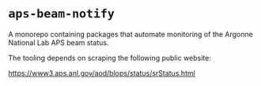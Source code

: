 # `aps-beam-notify`

A monorepo containing packages that automate monitoring of the Argonne National Lab
APS beam status.

The tooling depends on scraping the following public website:

https://www3.aps.anl.gov/aod/blops/status/srStatus.html

